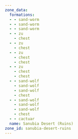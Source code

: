 ```yaml
---
zone_data:
  formations:
  - - sand-worm
  - - sand-worm
  - - sand-worm
  - - zu
    - chest
  - - zu
    - chest
  - - zu
    - chest
    - chest
  - - zu
    - chest
    - chest
  - - sand-wolf
    - sand-wolf
    - sand-wolf
    - chest
  - - sand-wolf
    - sand-wolf
    - sand-wolf
    - chest
  - - cactuar
  name: Sanubia Desert (Ruins)
zone_id: sanubia-desert-ruins
---
```

